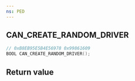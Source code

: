 ```yaml
---
ns: PED
---
```

## CAN_CREATE_RANDOM_DRIVER

```c
// 0xB8EB95E5B4E56978 0x99861609
BOOL CAN_CREATE_RANDOM_DRIVER();
```


## Return value

